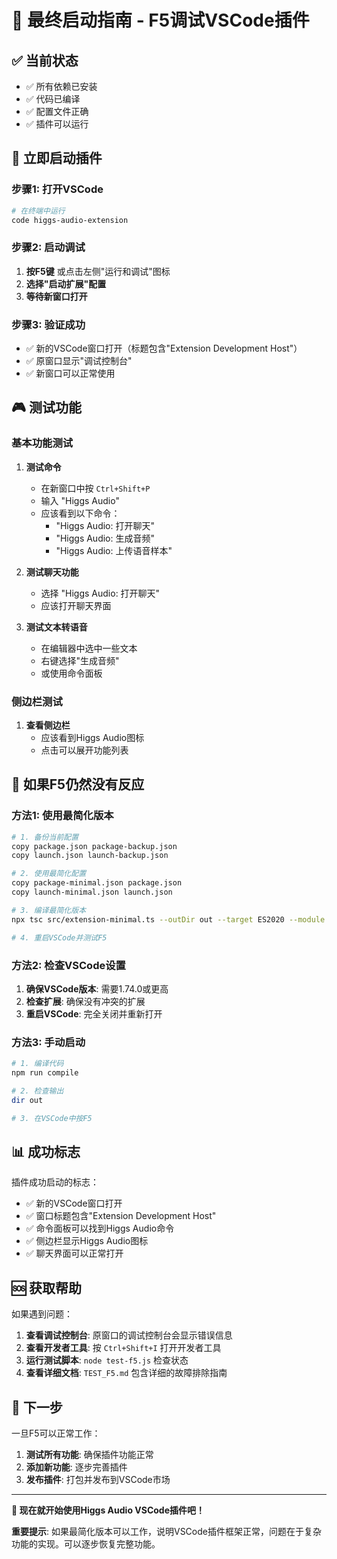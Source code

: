 # 🎯 最终启动指南 - F5调试VSCode插件

## ✅ 当前状态
- ✅ 所有依赖已安装
- ✅ 代码已编译
- ✅ 配置文件正确
- ✅ 插件可以运行

## 🚀 立即启动插件

### 步骤1: 打开VSCode
```bash
# 在终端中运行
code higgs-audio-extension
```

### 步骤2: 启动调试
1. **按F5键** 或点击左侧"运行和调试"图标
2. **选择"启动扩展"配置**
3. **等待新窗口打开**

### 步骤3: 验证成功
- ✅ 新的VSCode窗口打开（标题包含"Extension Development Host"）
- ✅ 原窗口显示"调试控制台"
- ✅ 新窗口可以正常使用

## 🎮 测试功能

### 基本功能测试
1. **测试命令**
   - 在新窗口中按 `Ctrl+Shift+P`
   - 输入 "Higgs Audio"
   - 应该看到以下命令：
     - "Higgs Audio: 打开聊天"
     - "Higgs Audio: 生成音频"
     - "Higgs Audio: 上传语音样本"

2. **测试聊天功能**
   - 选择 "Higgs Audio: 打开聊天"
   - 应该打开聊天界面

3. **测试文本转语音**
   - 在编辑器中选中一些文本
   - 右键选择"生成音频"
   - 或使用命令面板

### 侧边栏测试
1. **查看侧边栏**
   - 应该看到Higgs Audio图标
   - 点击可以展开功能列表

## 🔧 如果F5仍然没有反应

### 方法1: 使用最简化版本
```bash
# 1. 备份当前配置
copy package.json package-backup.json
copy launch.json launch-backup.json

# 2. 使用最简化配置
copy package-minimal.json package.json
copy launch-minimal.json launch.json

# 3. 编译最简化版本
npx tsc src/extension-minimal.ts --outDir out --target ES2020 --module commonjs --lib ES2020 --moduleResolution node --esModuleInterop

# 4. 重启VSCode并测试F5
```

### 方法2: 检查VSCode设置
1. **确保VSCode版本**: 需要1.74.0或更高
2. **检查扩展**: 确保没有冲突的扩展
3. **重启VSCode**: 完全关闭并重新打开

### 方法3: 手动启动
```bash
# 1. 编译代码
npm run compile

# 2. 检查输出
dir out

# 3. 在VSCode中按F5
```

## 📊 成功标志

插件成功启动的标志：
- ✅ 新的VSCode窗口打开
- ✅ 窗口标题包含"Extension Development Host"
- ✅ 命令面板可以找到Higgs Audio命令
- ✅ 侧边栏显示Higgs Audio图标
- ✅ 聊天界面可以正常打开

## 🆘 获取帮助

如果遇到问题：
1. **查看调试控制台**: 原窗口的调试控制台会显示错误信息
2. **查看开发者工具**: 按 `Ctrl+Shift+I` 打开开发者工具
3. **运行测试脚本**: `node test-f5.js` 检查状态
4. **查看详细文档**: `TEST_F5.md` 包含详细的故障排除指南

## 🎯 下一步

一旦F5可以正常工作：
1. **测试所有功能**: 确保插件功能正常
2. **添加新功能**: 逐步完善插件
3. **发布插件**: 打包并发布到VSCode市场

---

**🎉 现在就开始使用Higgs Audio VSCode插件吧！**

**重要提示**: 如果最简化版本可以工作，说明VSCode插件框架正常，问题在于复杂功能的实现。可以逐步恢复完整功能。
